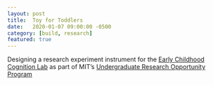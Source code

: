 ```yaml
---
layout: post
title:  Toy for Toddlers
date:   2020-01-07 09:00:00 -0500
category: [build, research]
featured: true
---
```


Designing a research experiment instrument for the [Early Childhood Cognition Lab](https://eccl.mit.edu/) as part of MIT’s [Undergraduate Research Opportunity Program](https://urop.mit.edu/)